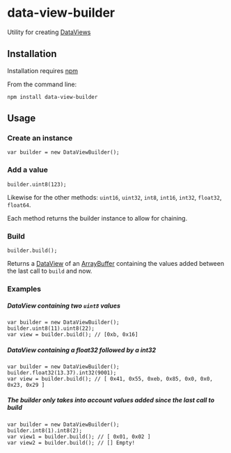 # data-view-builder
Utility for creating [DataViews](https://developer.mozilla.org/en-US/docs/Web/JavaScript/Reference/Global_Objects/DataView)

## Installation
Installation requires [npm](https://npmjs.org)

From the command line:
```
npm install data-view-builder
```

## Usage

### Create an instance
```
var builder = new DataViewBuilder();
```

### Add a value 
```
builder.uint8(123);
```
Likewise for the other methods: `uint16`, `uint32`, `int8`, `int16`, `int32`, `float32`, `float64`.

Each method returns the builder instance to allow for chaining.

### Build
```
builder.build();
```
Returns a [DataView](https://developer.mozilla.org/en-US/docs/Web/JavaScript/Reference/Global_Objects/DataView) of an [ArrayBuffer](https://developer.mozilla.org/en-US/docs/Web/JavaScript/Reference/Global_Objects/ArrayBuffer) containing the values added between the last call to `build` and now.

### Examples
##### DataView containing two `uint8` values
```
var builder = new DataViewBuilder();
builder.uint8(11).uint8(22);
var view = builder.build(); // [0xb, 0x16]
```
##### DataView containing a float32 followed by a int32
```
var builder = new DataViewBuilder();
builder.float32(13.37).int32(9001);
var view = builder.build(); // [ 0x41, 0x55, 0xeb, 0x85, 0x0, 0x0, 0x23, 0x29 ]
```
##### The builder only takes into account values added since the last call to build
```
var builder = new DataViewBuilder();
builder.int8(1).int8(2);
var view1 = builder.build(); // [ 0x01, 0x02 ]
var view2 = builder.build(); // [] Empty!
```
